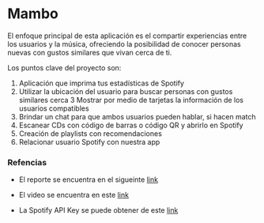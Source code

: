 # Mambo

El enfoque principal de esta aplicación es el compartir experiencias entre los
usuarios y la música, ofreciendo la posibilidad de conocer personas nuevas con
gustos similares que vivan cerca de ti.

Los puntos clave del proyecto son:

1. Aplicación que imprima tus estadísticas de Spotify
2. Utilizar la ubicación del usuario para buscar personas con gustos similares cerca
   3 Mostrar por medio de tarjetas la información de los usuarios compatibles
3. Brindar un chat para que ambos usuarios pueden hablar, si hacen match
4. Escanear CDs con código de barras o código QR y abrirlo en Spotify
5. Creación de playlists con recomendaciones
6. Relacionar usuario Spotify con nuestra app

### Refencias

- El reporte se encuentra en el sigueinte [link](https://docs.google.com/document/d/169ypvfHNOgbxQ98o6nSFzKju1s2G64N42NIkllesAY0/edit?usp=sharing)

- El video se encuentra en este [link](https://youtu.be/ctxEc77DcjU)

- La Spotify API Key se puede obtener de este [link](https://developer.spotify.com/console/post-playlists/?user_id=&body=%7B%22name%22%3A%22New%20Playlist%22%2C%22description%22%3A%22New%20playlist%20description%22%2C%22public%22%3Afalse%7D)
